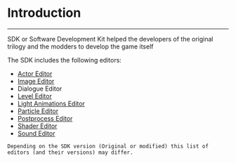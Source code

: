 # Introduction

___

SDK or Software Development Kit helped the developers of the original trilogy and the modders to develop the game itself

The SDK includes the following editors:

- [Actor Editor](actor-editor/actor-editor.md)
- [Image Editor](image-editor/image-editor.md)
- Dialogue Editor
- [Level Editor](level-editor/level-editor.md)
- [Light Animations Editor](light-animations-editor/light-animations-editor.md)
- [Particle Editor](particle-editor/particle-editor.md)
- [Postprocess Editor](postprocess-editor/postprocess-editor.md)
- [Shader Editor](shader-editor/shader-editor.md)
- [Sound Editor](sound-editor/sound-editor.md)

```admonish info
Depending on the SDK version (Original or modified) this list of editors (and their versions) may differ.
```
